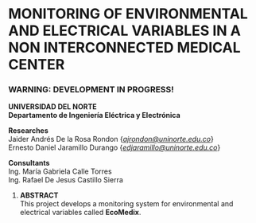 # **MONITORING OF ENVIRONMENTAL AND ELECTRICAL VARIABLES IN A NON INTERCONNECTED MEDICAL CENTER**

### WARNING: DEVELOPMENT IN PROGRESS!

**UNIVERSIDAD DEL NORTE**  
**Departamento de Ingeniería Eléctrica y Electrónica**  

**Researches**  
Jaider Andrés De la Rosa Rondon     {*ajrondon@uninorte.edu.co*}  
Ernesto Daniel Jaramillo Durango    {*edjaramillo@uninorte.edu.co*}  

**Consultants**  
Ing. María Gabriela Calle Torres  
Ing. Rafael De Jesus Castillo Sierra  

1. **ABSTRACT**  
This project develops a monitoring system for environmental and electrical variables called **EcoMedix**.
